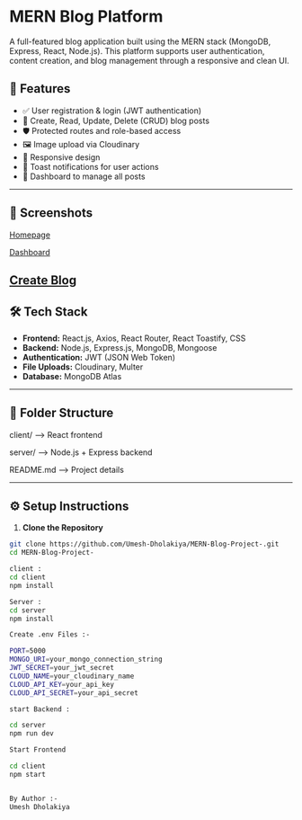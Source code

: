 # MERN Blog Platform

A full-featured blog application built using the MERN stack (MongoDB, Express, React, Node.js). This platform supports user authentication, content creation, and blog management through a responsive and clean UI.

## 🚀 Features

- ✅ User registration & login (JWT authentication)
- 📝 Create, Read, Update, Delete (CRUD) blog posts
- 🛡️ Protected routes and role-based access
- 🖼️ Image upload via Cloudinary
- 📱 Responsive design
- 🔔 Toast notifications for user actions
- 📂 Dashboard to manage all posts

---

## 📸 Screenshots

[Homepage](https://res.cloudinary.com/djmribqmd/image/upload/v1747326565/Homepage_jgnvve.png) 

[Dashboard](https://res.cloudinary.com/djmribqmd/image/upload/v1747326553/Dashboard_qjlwsb.png)

[Create Blog](https://res.cloudinary.com/djmribqmd/image/upload/v1747326553/Create-Blog_s8r8mp.png)
---

## 🛠️ Tech Stack

- **Frontend:** React.js, Axios, React Router, React Toastify, CSS
- **Backend:** Node.js, Express.js, MongoDB, Mongoose
- **Authentication:** JWT (JSON Web Token)
- **File Uploads:** Cloudinary, Multer
- **Database:** MongoDB Atlas

---

## 📁 Folder Structure

client/ --> React frontend

server/ --> Node.js + Express backend

README.md --> Project details


---

## ⚙️ Setup Instructions

1. **Clone the Repository**

```bash
git clone https://github.com/Umesh-Dholakiya/MERN-Blog-Project-.git
cd MERN-Blog-Project-

client : 
cd client
npm install

Server : 
cd server
npm install

Create .env Files :- 

PORT=5000
MONGO_URI=your_mongo_connection_string
JWT_SECRET=your_jwt_secret
CLOUD_NAME=your_cloudinary_name
CLOUD_API_KEY=your_api_key
CLOUD_API_SECRET=your_api_secret

start Backend :

cd server
npm run dev

Start Frontend

cd client
npm start


By Author :- 
Umesh Dholakiya




